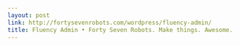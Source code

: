 ```yaml
---
layout: post
link: http://fortysevenrobots.com/wordpress/fluency-admin/
title: Fluency Admin • Forty Seven Robots. Make things. Awesome.
---
```

